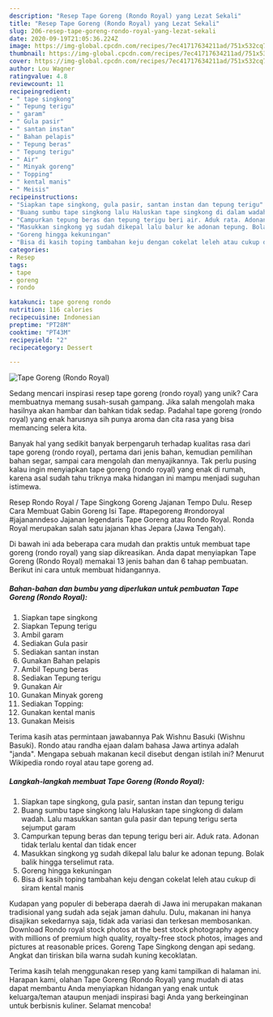 ```yaml
---
description: "Resep Tape Goreng (Rondo Royal) yang Lezat Sekali"
title: "Resep Tape Goreng (Rondo Royal) yang Lezat Sekali"
slug: 206-resep-tape-goreng-rondo-royal-yang-lezat-sekali
date: 2020-09-19T21:05:36.224Z
image: https://img-global.cpcdn.com/recipes/7ec41717634211ad/751x532cq70/tape-goreng-rondo-royal-foto-resep-utama.jpg
thumbnail: https://img-global.cpcdn.com/recipes/7ec41717634211ad/751x532cq70/tape-goreng-rondo-royal-foto-resep-utama.jpg
cover: https://img-global.cpcdn.com/recipes/7ec41717634211ad/751x532cq70/tape-goreng-rondo-royal-foto-resep-utama.jpg
author: Lou Wagner
ratingvalue: 4.8
reviewcount: 11
recipeingredient:
- " tape singkong"
- " Tepung terigu"
- " garam"
- " Gula pasir"
- " santan instan"
- " Bahan pelapis"
- " Tepung beras"
- " Tepung terigu"
- " Air"
- " Minyak goreng"
- " Topping"
- " kental manis"
- " Meisis"
recipeinstructions:
- "Siapkan tape singkong, gula pasir, santan instan dan tepung terigu"
- "Buang sumbu tape singkong lalu Haluskan tape singkong di dalam wadah. Lalu masukkan santan gula pasir dan tepung terigu serta sejumput garam"
- "Campurkan tepung beras dan tepung terigu beri air. Aduk rata. Adonan tidak terlalu kental dan tidak encer"
- "Masukkan singkong yg sudah dikepal lalu balur ke adonan tepung. Bolak balik hingga terselimut rata."
- "Goreng hingga kekuningan"
- "Bisa di kasih toping tambahan keju dengan cokelat leleh atau cukup di siram kental manis"
categories:
- Resep
tags:
- tape
- goreng
- rondo

katakunci: tape goreng rondo 
nutrition: 116 calories
recipecuisine: Indonesian
preptime: "PT28M"
cooktime: "PT43M"
recipeyield: "2"
recipecategory: Dessert

---
```



![Tape Goreng (Rondo Royal)](https://img-global.cpcdn.com/recipes/7ec41717634211ad/751x532cq70/tape-goreng-rondo-royal-foto-resep-utama.jpg)

Sedang mencari inspirasi resep tape goreng (rondo royal) yang unik? Cara membuatnya memang susah-susah gampang. Jika salah mengolah maka hasilnya akan hambar dan bahkan tidak sedap. Padahal tape goreng (rondo royal) yang enak harusnya sih punya aroma dan cita rasa yang bisa memancing selera kita.

Banyak hal yang sedikit banyak berpengaruh terhadap kualitas rasa dari tape goreng (rondo royal), pertama dari jenis bahan, kemudian pemilihan bahan segar, sampai cara mengolah dan menyajikannya. Tak perlu pusing kalau ingin menyiapkan tape goreng (rondo royal) yang enak di rumah, karena asal sudah tahu triknya maka hidangan ini mampu menjadi suguhan istimewa.

Resep Rondo Royal / Tape Singkong Goreng Jajanan Tempo Dulu. Resep Cara Membuat Gabin Goreng Isi Tape. #tapegoreng #rondoroyal #jajananndeso Jajanan legendaris Tape Goreng atau Rondo Royal. Ronda Royal merupakan salah satu jajanan khas Jepara (Jawa Tengah).


Di bawah ini ada beberapa cara mudah dan praktis untuk membuat tape goreng (rondo royal) yang siap dikreasikan. Anda dapat menyiapkan Tape Goreng (Rondo Royal) memakai 13 jenis bahan dan 6 tahap pembuatan. Berikut ini cara untuk membuat hidangannya.

<!--inarticleads1-->

##### Bahan-bahan dan bumbu yang diperlukan untuk pembuatan Tape Goreng (Rondo Royal):

1. Siapkan  tape singkong
1. Siapkan  Tepung terigu
1. Ambil  garam
1. Sediakan  Gula pasir
1. Sediakan  santan instan
1. Gunakan  Bahan pelapis
1. Ambil  Tepung beras
1. Sediakan  Tepung terigu
1. Gunakan  Air
1. Gunakan  Minyak goreng
1. Sediakan  Topping:
1. Gunakan  kental manis
1. Gunakan  Meisis


Terima kasih atas permintaan jawabannya Pak Wishnu Basuki (Wishnu Basuki). Rondo atau randha ejaan dalam bahasa Jawa artinya adalah &#34;janda&#34;. Mengapa sebuah makanan kecil disebut dengan istilah ini? Menurut Wikipedia rondo royal atau tape goreng ad. 

<!--inarticleads2-->

##### Langkah-langkah membuat Tape Goreng (Rondo Royal):

1. Siapkan tape singkong, gula pasir, santan instan dan tepung terigu
1. Buang sumbu tape singkong lalu Haluskan tape singkong di dalam wadah. Lalu masukkan santan gula pasir dan tepung terigu serta sejumput garam
1. Campurkan tepung beras dan tepung terigu beri air. Aduk rata. Adonan tidak terlalu kental dan tidak encer
1. Masukkan singkong yg sudah dikepal lalu balur ke adonan tepung. Bolak balik hingga terselimut rata.
1. Goreng hingga kekuningan
1. Bisa di kasih toping tambahan keju dengan cokelat leleh atau cukup di siram kental manis


Kudapan yang populer di beberapa daerah di Jawa ini merupakan makanan tradisional yang sudah ada sejak jaman dahulu. Dulu, makanan ini hanya disajikan sekedarnya saja, tidak ada variasi dan terkesan membosankan. Download Rondo royal stock photos at the best stock photography agency with millions of premium high quality, royalty-free stock photos, images and pictures at reasonable prices. Goreng Tape Singkong dengan api sedang. Angkat dan tiriskan bila warna sudah kuning kecoklatan. 

Terima kasih telah menggunakan resep yang kami tampilkan di halaman ini. Harapan kami, olahan Tape Goreng (Rondo Royal) yang mudah di atas dapat membantu Anda menyiapkan hidangan yang enak untuk keluarga/teman ataupun menjadi inspirasi bagi Anda yang berkeinginan untuk berbisnis kuliner. Selamat mencoba!
